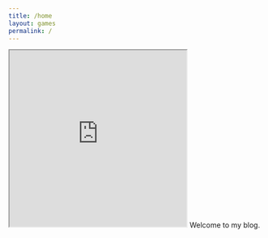 ```yaml
---
title: /home
layout: games
permalink: /
---
```


<!-- <img src="favicon.ico"> -->
<iframe src="https://editor.p5js.org/Plotkine/present/kmFef9ExW" width="350px" height="350px" frameBorder="1" title="gameOfLife"></iframe>
<!-- <br>-->
Welcome to my blog.

